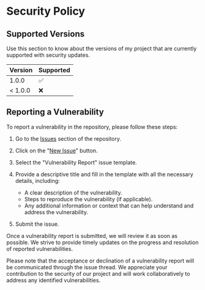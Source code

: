 # Security Policy

## Supported Versions

Use this section to know about the versions of my project that are currently supported with security updates.

| Version | Supported          |
| ------- | ------------------ |
|  1.0.0  | :white_check_mark: |
| < 1.0.0 | :x:                |

## Reporting a Vulnerability

To report a vulnerability in the repository, please follow these steps:

1. Go to the [Issues](https://github.com/IshaaqDaahir/portfolio/issues) section of the repository.

2. Click on the "[New Issue](https://github.com/IshaaqDaahir/portfolio/issues/new)" button.

3. Select the "Vulnerability Report" issue template.

4. Provide a descriptive title and fill in the template with all the necessary details, including:

   - A clear description of the vulnerability.
   - Steps to reproduce the vulnerability (if applicable).
   - Any additional information or context that can help understand and address the vulnerability.

5. Submit the issue.

Once a vulnerability report is submitted, we will review it as soon as possible. We strive to provide timely updates on the progress and resolution of reported vulnerabilities.

Please note that the acceptance or declination of a vulnerability report will be communicated through the issue thread. We appreciate your contribution to the security of our project and will work collaboratively to address any identified vulnerabilities.
